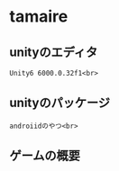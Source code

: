 # tamaire
## unityのエディタ
    Unity6 6000.0.32f1<br>
## unityのパッケージ
    androiidのやつ<br>
## ゲームの概要
    
